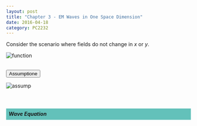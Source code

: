 ```yaml
---
layout: post
title: "Chapter 3 - EM Waves in One Space Dimension"
date: 2016-04-18
category: PC2232
---
```


Consider the scenario where fields do not change in <i>x</i> or <i>y</i>.

<div style="text-align: left;">
  <img src="http://i1377.photobucket.com/albums/ah79/serriferousx/Screen%20Shot%202016-04-19%20at%205.44.09%20PM_zpst59mho2y.png" style="max-width: 50%; height: auto;" alt="function" />
</div>

<br>

<button data-toggle="collapse" data-target="#coll1">Assumptione</button>
<div id="coll1" class="collapse">

<div style="text-align: left;">
  <img src="http://i1377.photobucket.com/albums/ah79/serriferousx/Screen%20Shot%202016-04-19%20at%205.44.03%20PM_zpsfj0p0zta.png" style="max-width: 50%; height: auto;" alt="assump" />
</div>

</div>

<br>
<br>

<h5><div style="padding:7px;background-color:#63C1BA;line-height:1.2;">
Wave Equation
</div></h5>




